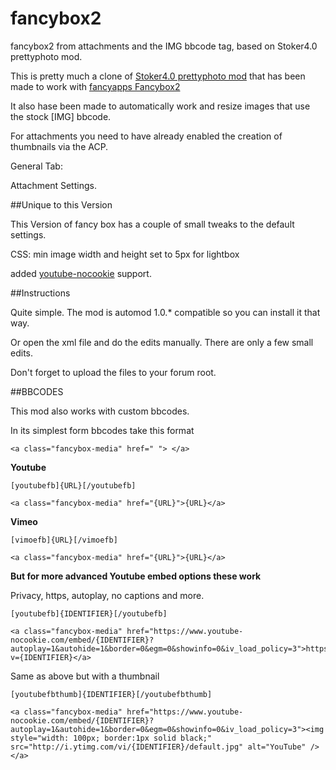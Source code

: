 fancybox2
=========

fancybox2 from attachments and the IMG bbcode tag, based on Stoker4.0 prettyphoto mod.

This is pretty much a clone of [Stoker4.0 prettyphoto mod](http://www.phpbb3bbcodes.com/viewforum.php?f=31) that has been made to work with [fancyapps Fancybox2](http://fancyapps.com/fancybox/)

It also hase been made to automatically work and resize images that use the stock [IMG] bbcode.

For attachments you need to have already enabled the creation of thumbnails via the ACP.

General Tab:

Attachment Settings.

##Unique to this Version

This Version of fancy box has a couple of small tweaks to the default settings.

CSS: min image width and height set to 5px for lightbox

added [youtube-nocookie](https://github.com/fancyapps/fancyBox/pull/460) support.

##Instructions

Quite simple. The mod is automod 1.0.* compatible so you can install it that way.

Or open the xml file and do the edits manually. There are only a few small edits.

Don't forget to upload the files to your forum root.

##BBCODES

This mod also works with custom bbcodes.

In its simplest form bbcodes take this format

`<a class="fancybox-media" href=" "> </a>`

**Youtube**
```
[youtubefb]{URL}[/youtubefb]
```
```
<a class="fancybox-media" href="{URL}">{URL}</a>
```

**Vimeo**

```
[vimoefb]{URL}[/vimoefb]
```
```
<a class="fancybox-media" href="{URL}">{URL}</a>
```

**But for more advanced Youtube embed options these work**

Privacy, https, autoplay, no captions and more.
```
[youtubefb]{IDENTIFIER}[/youtubefb]
```
```
<a class="fancybox-media" href="https://www.youtube-nocookie.com/embed/{IDENTIFIER}?autoplay=1&autohide=1&border=0&egm=0&showinfo=0&iv_load_policy=3">https://www.youtube.com/watch?v={IDENTIFIER}</a>
```

Same as above but with a thumbnail
```
[youtubefbthumb]{IDENTIFIER}[/youtubefbthumb]
```
```
<a class="fancybox-media" href="https://www.youtube-nocookie.com/embed/{IDENTIFIER}?autoplay=1&autohide=1&border=0&egm=0&showinfo=0&iv_load_policy=3"><img style="width: 100px; border:1px solid black;" src="http://i.ytimg.com/vi/{IDENTIFIER}/default.jpg" alt="YouTube" /></a>
```


